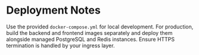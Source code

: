 # Deployment Notes

Use the provided `docker-compose.yml` for local development. For production, build the backend and frontend images separately and deploy them alongside managed PostgreSQL and Redis instances. Ensure HTTPS termination is handled by your ingress layer.
